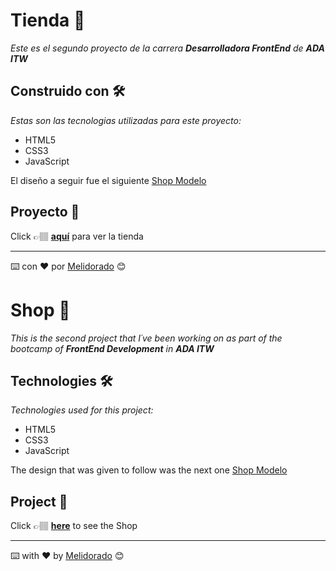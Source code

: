 # Tienda 🛒

_Este es el segundo proyecto de la carrera **Desarrolladora FrontEnd** de **ADA ITW**_

## Construido con 🛠️

_Estas son las tecnologias utilizadas para este proyecto:_

* HTML5
* CSS3
* JavaScript


El diseño a seguir fue el siguiente [Shop Modelo](https://frontend-proyecto-tienda.adaitw.org/) 


## Proyecto 🚀

Click 👉🏽 **[aquí](https://melidorado.github.io/Shop-Proyecto-2/)** para ver la tienda

---
⌨️ con ❤️ por [Melidorado](https://github.com/Melidorado) 😊


# Shop 🛒

_This is the second project that I´ve been working on as part of the bootcamp of **FrontEnd Development** in **ADA ITW**_

## Technologies 🛠️

_Technologies used for this project:_

* HTML5
* CSS3
* JavaScript


The design that was given to follow was the next one [Shop Modelo](https://frontend-proyecto-tienda.adaitw.org/) 


## Project 🚀

Click 👉🏽 **[here](https://melidorado.github.io/Shop-Proyecto-2/)** to see the Shop

---
⌨️ with ❤️ by [Melidorado](https://github.com/Melidorado) 😊
